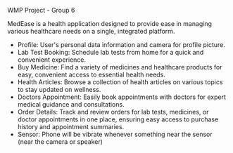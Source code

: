 WMP Project - Group 6

MedEase is a health application designed to provide ease in managing various healthcare needs on a single, integrated platform.

- Profile: User's personal data information and camera for profile picture.
- Lab Test Booking: Schedule lab tests from home for a quick and convenient experience.
- Buy Medicine: Find a variety of medicines and healthcare products for easy, convenient access to essential health needs.
- Health Articles: Browse a collection of health articles on various topics to stay updated on wellness.
- Doctors Appointment: Easily book appointments with doctors for expert medical guidance and consultations.
- Order Details: Track and review orders for lab tests, medicines, or doctor appointments in one place, ensuring easy access to purchase history and appointment summaries.
- Sensor: Phone will be vibrate whenever something near the sensor (near the camera or speaker)
